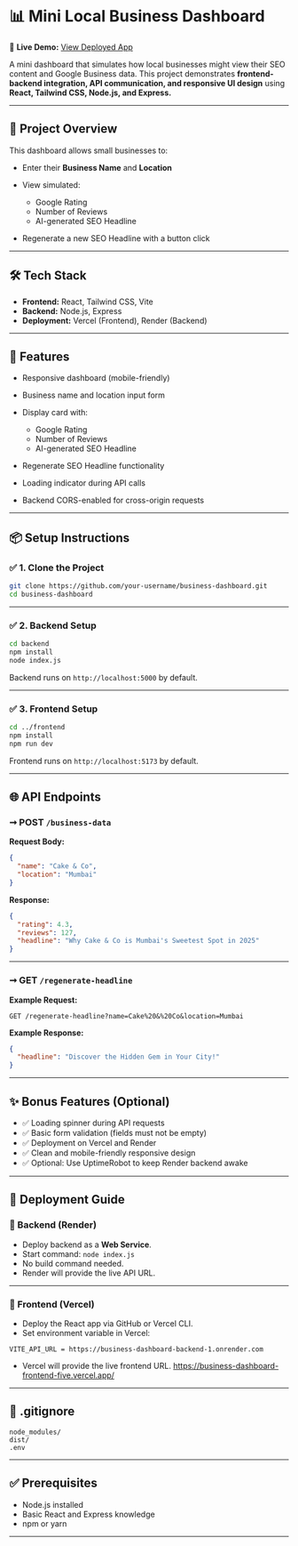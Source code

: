 # 📊 Mini Local Business Dashboard 
🚀 **Live Demo:** [View Deployed App](https://business-dashboard-frontend-five.vercel.app/)

A mini dashboard that simulates how local businesses might view their SEO content and Google Business data.
This project demonstrates **frontend-backend integration, API communication, and responsive UI design** using **React, Tailwind CSS, Node.js, and Express.**

---

## 🚀 Project Overview

This dashboard allows small businesses to:

* Enter their **Business Name** and **Location**
* View simulated:

  * Google Rating
  * Number of Reviews
  * AI-generated SEO Headline
* Regenerate a new SEO Headline with a button click

---



## 🛠️ Tech Stack

* **Frontend:** React, Tailwind CSS, Vite
* **Backend:** Node.js, Express
* **Deployment:** Vercel (Frontend), Render (Backend)

---

## 🌟 Features

* Responsive dashboard (mobile-friendly)
* Business name and location input form
* Display card with:

  * Google Rating
  * Number of Reviews
  * AI-generated SEO Headline
* Regenerate SEO Headline functionality
* Loading indicator during API calls
* Backend CORS-enabled for cross-origin requests

---

## 📦 Setup Instructions

### ✅ 1. Clone the Project

```bash
git clone https://github.com/your-username/business-dashboard.git
cd business-dashboard
```

---

### ✅ 2. Backend Setup

```bash
cd backend
npm install
node index.js
```

Backend runs on `http://localhost:5000` by default.

---

### ✅ 3. Frontend Setup

```bash
cd ../frontend
npm install
npm run dev
```

Frontend runs on `http://localhost:5173` by default.

---

## 🌐 API Endpoints

### ➞ POST `/business-data`

**Request Body:**

```json
{
  "name": "Cake & Co",
  "location": "Mumbai"
}
```

**Response:**

```json
{
  "rating": 4.3,
  "reviews": 127,
  "headline": "Why Cake & Co is Mumbai's Sweetest Spot in 2025"
}
```

---

### ➞ GET `/regenerate-headline`

**Example Request:**

```
GET /regenerate-headline?name=Cake%20&%20Co&location=Mumbai
```

**Example Response:**

```json
{
  "headline": "Discover the Hidden Gem in Your City!"
}
```

---

## ✨ Bonus Features (Optional)

* ✅ Loading spinner during API requests
* ✅ Basic form validation (fields must not be empty)
* ✅ Deployment on Vercel and Render
* ✅ Clean and mobile-friendly responsive design
* ✅ Optional: Use UptimeRobot to keep Render backend awake

---

## 🚀 Deployment Guide

### 🔹 Backend (Render)

* Deploy backend as a **Web Service**.
* Start command: `node index.js`
* No build command needed.
* Render will provide the live API URL.

---

### 🔹 Frontend (Vercel)

* Deploy the React app via GitHub or Vercel CLI.
* Set environment variable in Vercel:

```text
VITE_API_URL = https://business-dashboard-backend-1.onrender.com
```

* Vercel will provide the live frontend URL.
https://business-dashboard-frontend-five.vercel.app/

---



## 📄 .gitignore 

```text
node_modules/
dist/
.env
```

---

## ✅ Prerequisites

* Node.js installed
* Basic React and Express knowledge
* npm or yarn

---




